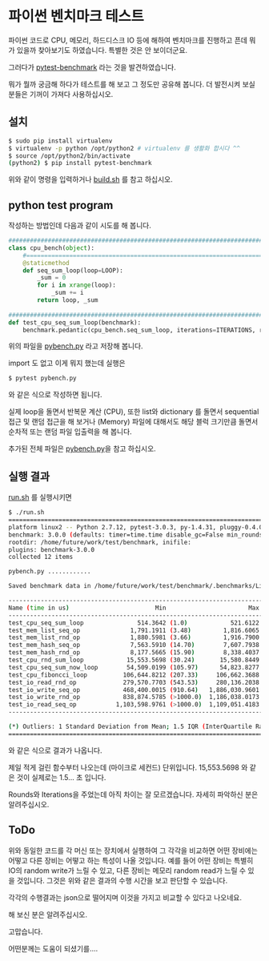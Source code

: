 # 파이썬 벤치마크 테스트

파이썬 코드로 CPU, 메모리, 하드디스크 IO 등에 해하여 벤치마크를 진행하고 픈데 뭐가 있을까 찾아보기도 하였습니다.
특별한 것은 안 보이더군요.

그러다가 [pytest-benchmark](http://pytest-benchmark.readthedocs.io/en/stable/) 라는 것을 발견하였습니다.

뭐가 뭘까 궁금해 하다가 테스트를 해 보고 그 정도만 공유해 봅니다. 더 발전시켜 보실 분들은 기꺼이 가져다 사용하십시오.

## 설치

```sh
$ sudo pip install virtualenv
$ virtualenv -p python /opt/python2 # virtualenv 를 생활화 합시다 ^^
$ source /opt/python2/bin/activate
(python2) $ pip install pytest-benchmark
```

위와 같이 명령을 입력하거나 [build.sh](build.sh) 를 참고 하십시오.

## python test program

작성하는 방법인데 다음과 같이 시도를 해 봅니다.

``` python
##########################################################################################
class cpu_bench(object):
    #=====================================================================================
    @staticmethod
    def seq_sum_loop(loop=LOOP):
        _sum = 0
        for i in xrange(loop):
            _sum += i
        return loop, _sum
        
##########################################################################################
def test_cpu_seq_sum_loop(benchmark):
    benchmark.pedantic(cpu_bench.seq_sum_loop, iterations=ITERATIONS, rounds=ROUNDS)
```

위의 파일을 [pybench.py](pybench.py) 라고 저장해 봅니다.

import 도 없고 이게 뭐지 했는데 실행은

```sh
$ pytest pybench.py
```
와 같은 식으로 작성하면 됩니다.

실제 loop을 돌면서 반복문 계산 (CPU), 또한 list와 dictionary 를 돌면서 sequential 접근 및 랜덤 접근을 해 보거나 (Memory) 파일에 대해서도 해당 블럭 크기만큼 돌면서 순차적 또는 랜덤 파일 입출력을 해 봅니다.

추가된 전체 파일은 [pybench.py](pybench.py)을 참고 하십시오.

## 실행 결과

[run.sh](run.sh) 를 실행시키면 

```sh 
$ ./run.sh 
====================================================================================================== test session starts =======================================================================================================
platform linux2 -- Python 2.7.12, pytest-3.0.3, py-1.4.31, pluggy-0.4.0
benchmark: 3.0.0 (defaults: timer=time.time disable_gc=False min_rounds=5 min_time=5.00us max_time=1.00s calibration_precision=10 warmup=False warmup_iterations=100000)
rootdir: /home/future/work/test/benchmark, inifile: 
plugins: benchmark-3.0.0
collected 12 items 

pybench.py ............

Saved benchmark data in /home/future/work/test/benchmark/.benchmarks/Linux-CPython-2.7-64bit/0002_unversioned_20161025_142432.json

------------------------------------------------------------------------------------------------- benchmark: 12 tests -------------------------------------------------------------------------------------------------
Name (time in us)                        Min                       Max                      Mean                  StdDev                    Median                       IQR            Outliers(*)  Rounds  Iterations
-----------------------------------------------------------------------------------------------------------------------------------------------------------------------------------------------------------------------
test_cpu_seq_sum_loop               514.3642 (1.0)            521.6122 (1.0)            517.5908 (1.0)            3.6887 (1.0)            516.7961 (1.0)              5.4359 (1.0)              1;0       3           5
test_mem_list_seq_op              1,791.1911 (3.48)         1,816.6065 (3.48)         1,800.2033 (3.48)          14.2287 (3.86)         1,792.8123 (3.47)            19.0616 (3.51)             1;0       3           5
test_mem_list_rnd_op              1,880.5981 (3.66)         1,916.7900 (3.67)         1,894.3310 (3.66)          19.6105 (5.32)         1,885.6049 (3.65)            27.1440 (4.99)             1;0       3           5
test_mem_hash_seq_op              7,563.5910 (14.70)        7,607.7938 (14.59)        7,579.0087 (14.64)         24.9497 (6.76)         7,565.6414 (14.64)           33.1521 (6.10)             1;0       3           5
test_mem_hash_rnd_op              8,177.5665 (15.90)        8,338.4037 (15.99)        8,254.0671 (15.95)         80.7044 (21.88)        8,246.2311 (15.96)          120.6279 (22.19)            1;0       3           5
test_cpu_rnd_sum_loop            15,553.5698 (30.24)       15,580.8449 (29.87)       15,567.8113 (30.08)         13.6776 (3.71)        15,569.0193 (30.13)           20.4563 (3.76)             1;0       3           5
test_cpu_seq_sum_now_loop        54,509.0199 (105.97)      54,823.8277 (105.10)      54,706.6847 (105.69)       172.1593 (46.67)       54,787.2066 (106.01)         236.1059 (43.43)            1;0       3           5
test_cpu_fiboncci_loop          106,644.8212 (207.33)     106,662.3688 (204.49)     106,652.7208 (206.06)         8.9035 (2.41)       106,650.9724 (206.37)          13.1607 (2.42)             1;0       3           5
test_io_read_rnd_op             279,570.7703 (543.53)     280,136.2038 (537.06)     279,764.4456 (540.51)       322.0464 (87.31)      279,586.3628 (541.00)         424.0751 (78.01)            1;0       3           5
test_io_write_seq_op            468,400.0015 (910.64)   1,886,030.9601 (>1000.0)  1,236,533.9279 (>1000.0)  716,223.0226 (>1000.0)  1,355,170.8221 (>1000.0)  1,063,223.2189 (>1000.0)          1;0       3           5
test_io_write_rnd_op            838,874.5785 (>1000.0)  1,186,038.0173 (>1000.0)    954,789.5432 (>1000.0)  200,267.2642 (>1000.0)    839,456.0337 (>1000.0)    260,372.5791 (>1000.0)          1;0       3           5
test_io_read_seq_op           1,103,598.9761 (>1000.0)  1,109,051.4183 (>1000.0)  1,106,902.4563 (>1000.0)    2,903.7847 (787.20)   1,108,056.9744 (>1000.0)      4,089.3316 (752.28)           1;0       3           5
-----------------------------------------------------------------------------------------------------------------------------------------------------------------------------------------------------------------------

(*) Outliers: 1 Standard Deviation from Mean; 1.5 IQR (InterQuartile Range) from 1st Quartile and 3rd Quartile.
=================================================================================================== 12 passed in 60.15 seconds ===================================================================================================

```

와 같은 식으로 결과가 나옵니다.

제일 적게 걸린 함수부터 나오는데 (마이크로 세컨드) 단위입니다.  15,553.5698 와 같은 것이 실제로는 1.5... 초 입니다.

Rounds와 Iterations을 주었는데 아직 차이는 잘 모르겠습니다. 자세히 파악하신 분은 알려주십시오.

## ToDo

위와 동일한 코드를 각 머신 또는 장치에서 실행하여 그 각각을 비교하면 어떤 장비에는 어떻고 다른 장비는 어떻고 하는 특성이 나올 것입니다. 예를 들어 어떤 장비는 특별히 IO의 random write가 느릴 수 있고, 다른 장비는 메모리 random read가 느릴 수 있을 것입니다. 그것은 위와 같은 결과의 수행 시간을 보고 판단할 수 있습니다.

각각의 수행결과는 json으로 떨어지며 이것을 가지고 비교할 수 있다고 나오네요.

해 보신 분은 알려주십시오.


고맙습니다.

어떤분께는 도움이 되셨기를.... 
